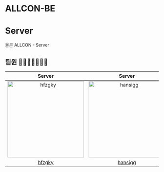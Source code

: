 # ALLCON-BE

# Server
올콘 ALLCON - Server

## 팀원 👨‍👨‍👧‍👧👩‍👦‍👦

|Server|Server|
|:-:|:-:|
|<img src="https://avatars.githubusercontent.com/u/141153011?v=4" width=250px alt="hfzgky"/>|<img src="https://avatars.githubusercontent.com/u/65566368?v=4" width=250px alt="hansigg"/>|
|[hfzgky](https://github.com/hfzgky)|[hansigg](https://github.com/hansigg)|
